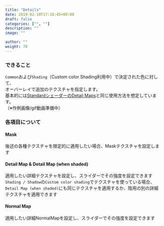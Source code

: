 ```yaml
---
title: "Details"
date: 2019-02-10T17:18:45+09:00
draft: false
categories: ["", ""]
description: ""
image: ""

author: ""
weight: 70
---
```

### できること
`Common`および`Shading`（Custom color Shading利用中）で決定された色に対して、  
オーバーレイで追加のテクスチャを指定します。  
基本的には[StandardシェーダーのDetail Maps](https://docs.unity3d.com/ja/2018.4/Manual/StandardShaderMaterialParameterDetail.html)と同じ使用方法を想定しています。  
（※作例画像/gif動画準備中）

<!-- {{< figure src="/images/cat_common1.gif" >}} -->
### 各項目について
#### Mask
後述の各種テクスチャを限定的に適用したい場合、Maskテクスチャを設定します
#### Detail Map & Detail Map (when shaded)
適用したい詳細テクスチャを設定し、スライダーでその強度を設定できます  
`Shading / Shadow`の`Custom color shading`でテクスチャを使っている場合、  
`Detail Map (when shaded)`にも同じテクスチャを適用するか、陰用の別の詳細テクスチャを適用できます  
#### Normal Map
適用したい詳細NormalMapを設定し、スライダーでその強度を設定できます
